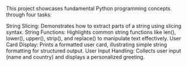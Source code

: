 
This project showcases fundamental Python programming concepts through four tasks:

String Slicing: Demonstrates how to extract parts of a string using slicing syntax.
String Functions: Highlights common string functions like len(), lower(), upper(), strip(), and replace() to manipulate text effectively.
User Card Display: Prints a formatted user card, illustrating simple string formatting for structured output.
User Input Handling: Collects user input (name and country) and displays a personalized greeting.